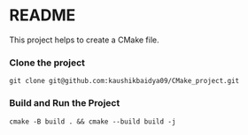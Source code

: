 # README #

This project helps to create a CMake file.

### Clone the project ###
```
git clone git@github.com:kaushikbaidya09/CMake_project.git
```

### Build and Run the Project ###
```
cmake -B build . && cmake --build build -j
```
